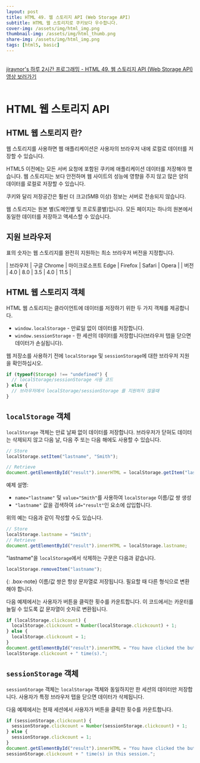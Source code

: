 ```yaml
---
layout: post
title: HTML 49. 웹 스토리지 API (Web Storage API)
subtitle: HTML 웹 스토리지로 쿠키보다 우수합니다.
cover-img: /assets/img/html_img.png
thumbnail-img: /assets/img/html_thumb.png
share-img: /assets/img/html_img.png
tags: [html5, basic]
---
```


<br>
<a href="https://youtu.be/1ZTyQPeVNFg" target="_blank">jiraynor's 하루 2시간 프로그래밍 - HTML 49. 웹 스토리지 API (Web Storage API) 영상 보러가기</a>
<br>
<br>

# HTML 웹 스토리지 API

## HTML 웹 스토리지 란?

웹 스토리지를 사용하면 웹 애플리케이션은 사용자의 브라우저 내에 로컬로 데이터를 저장할 수 있습니다.

HTML5 이전에는 모든 서버 요청에 포함된 쿠키에 애플리케이션 데이터를 저장해야 했습니다. 웹 스토리지는 보다 안전하며 웹 사이트의 성능에 영향을 주지 않고 많은 양의 데이터를 로컬로 저장할 수 있습니다.

쿠키와 달리 저장공간은 훨씬 더 크고(5MB 이상) 정보는 서버로 전송되지 않습니다.

웹 스토리지는 원본 별(도메인별 및 프로토콜별)입니다. 모든 페이지는 하나의 원본에서 동일한 데이터를 저장하고 액세스할 수 있습니다.

## 지원 브라우저

표의 숫자는 웹 스토리지를 완전히 지원하는 최소 브라우저 버전을 지정합니다.

| 브라우저 | 구글 Chrome | 마이크로소프트 Edge | Firefox | Safari | Opera |
| 버전 | 4.0 | 8.0 | 3.5 | 4.0 | 11.5 |

## HTML 웹 스토리지 객체

HTML 웹 스토리지는 클라이언트에 데이터를 저장하기 위한 두 가지 객체를 제공합니다.

+ ```window.localStorage``` - 만료일 없이 데이터를 저장합니다.
+ ```window.sessionStorage``` - 한 세션의 데이터를 저장합니다(브라우저 탭을 닫으면 데이터가 손실됩니다).

웹 저장소를 사용하기 전에 ```localStorage``` 및 ```sessionStorage```에 대한 브라우저 지원을 확인하십시오.

```javascript
if (typeof(Storage) !== "undefined") {
  // localStorage/sessionStorage 사용 코드
} else {
  // 브라우저에서 localStorage/sessionStorage 를 지원하지 않을때
}
```

## ```localStorage``` 객체

```localStorage``` 객체는 만료 날짜 없이 데이터를 저장합니다. 브라우저가 닫혀도 데이터는 삭제되지 않고 다음 날, 다음 주 또는 다음 해에도 사용할 수 있습니다.

```javascript
// Store
localStorage.setItem("lastname", "Smith");

// Retrieve
document.getElementById("result").innerHTML = localStorage.getItem("lastname");
```

예제 설명:

+ ```name="lastname"``` 및 ```value="Smith"```를 사용하여 ```localStorage``` 이름/값 쌍 생성
+ ```"lastname"``` 값을 검색하여 ```id="result"```인 요소에 삽입합니다.

위의 예는 다음과 같이 작성할 수도 있습니다.

```javascript
// Store
localStorage.lastname = "Smith";
// Retrieve
document.getElementById("result").innerHTML = localStorage.lastname;
```

"lastname"을 ```localStorage```에서 삭제하는 구문은 다음과 같습니다.

```javascript
localStorage.removeItem("lastname");
```

{: .box-note}
이름/값 쌍은 항상 문자열로 저장됩니다. 필요할 때 다른 형식으로 변환해야 합니다.

다음 예제에서는 사용자가 버튼을 클릭한 횟수를 카운트합니다. 이 코드에서는 카운터를 늘릴 수 있도록 값 문자열이 숫자로 변환됩니다.

```javascript
if (localStorage.clickcount) {
  localStorage.clickcount = Number(localStorage.clickcount) + 1;
} else {
  localStorage.clickcount = 1;
}
document.getElementById("result").innerHTML = "You have clicked the button " +
localStorage.clickcount + " time(s).";
```

## ```sessionStorage``` 객체

```sessionStorage``` 객체는 ```localStorage``` 객체와 동일하지만 한 세션의 데이터만 저장합니다. 사용자가 특정 브라우저 탭을 닫으면 데이터가 삭제됩니다.

다음 예제에서는 현재 세션에서 사용자가 버튼을 클릭한 횟수를 카운트합니다.

```javascript
if (sessionStorage.clickcount) {
  sessionStorage.clickcount = Number(sessionStorage.clickcount) + 1;
} else {
  sessionStorage.clickcount = 1;
}
document.getElementById("result").innerHTML = "You have clicked the button " +
sessionStorage.clickcount + " time(s) in this session.";
```
